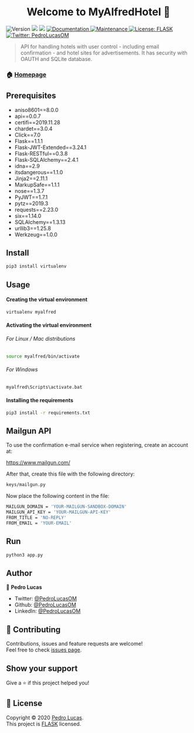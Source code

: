 <h1 align="center">Welcome to MyAlfredHotel 👋</h1>
<p>
  <img alt="Version" src="https://img.shields.io/badge/version-1.0.0-blue.svg?cacheSeconds=2592000" />
  <img src="https://img.shields.io/badge/Flask-1.1.1-blue.svg" />
  <img src="https://img.shields.io/badge/FlaskRESTful-0.3.8-blue.svg" />
  <a href="https://github.com/PedroLucasOM/MyAlfredHotel#readme" target="_blank">
    <img alt="Documentation" src="https://img.shields.io/badge/documentation-yes-green.svg" />
  </a>
  <a href="https://github.com/kefranabg/readme-md-generator/graphs/commit-activity" target="_blank">
    <img alt="Maintenance" src="https://img.shields.io/badge/maintained-yes-green.svg" />
  </a>
  <a href="https://github.com/PedroLucasOM/MyAlfredHotel/blob/master/LICENSE.rst" target="_blank">
    <img alt="License: FLASK" src="https://img.shields.io/github/license/PedroLucasOM/MyAlfredHotel" />
  </a>
  <a href="https://twitter.com/PedroLucasOM" target="_blank">
    <img alt="Twitter: PedroLucasOM" src="https://img.shields.io/twitter/follow/PedroLucasOM.svg?style=social" />
  </a>
</p>

> API for handling hotels with user control - including email confirmation - and hotel sites for advertisements. It has security with OAUTH and SQLite database.

### 🏠 [Homepage](https://github.com/PedroLucasOM/MyAlfredHotel)

## Prerequisites

- aniso8601==8.0.0
- api==0.0.7
- certifi==2019.11.28
- chardet==3.0.4
- Click==7.0
- Flask==1.1.1
- Flask-JWT-Extended==3.24.1
- Flask-RESTful==0.3.8
- Flask-SQLAlchemy==2.4.1
- idna==2.9
- itsdangerous==1.1.0
- Jinja2==2.11.1
- MarkupSafe==1.1.1
- nose==1.3.7
- PyJWT==1.7.1
- pytz==2019.3
- requests==2.23.0
- six==1.14.0
- SQLAlchemy==1.3.13
- urllib3==1.25.8
- Werkzeug==1.0.0

## Install

```sh
pip3 install virtualenv
```

## Usage

#### Creating the virtual environment

```sh
virtualenv myalfred
```

#### Activating the virtual environment

###### For Linux / Mac distributions

```sh
source myalfred/bin/activate
```

###### For Windows

```sh
myalfred\Scripts\activate.bat
```

#### Installing the requirements

```sh
pip3 install -r requirements.txt
```

## Mailgun API

To use the confirmation e-mail service when registering, create an account at:

https://www.mailgun.com/

After that, create this file with the following directory:

```sh
keys/mailgun.py
```

Now place the following content in the file:

```sh
MAILGUN_DOMAIN = 'YOUR-MAILGUN-SANDBOX-DOMAIN'
MAILGUN_API_KEY = 'YOUR-MAILGUN-API-KEY'
FROM_TITLE = 'NO-REPLY'
FROM_EMAIL = 'YOUR-EMAIL'
```

## Run

```sh
python3 app.py
```

## Author

👤 **Pedro Lucas**

* Twitter: [@PedroLucasOM](https://twitter.com/PedroLucasOM)
* Github: [@PedroLucasOM](https://github.com/PedroLucasOM)
* LinkedIn: [@PedroLucasOM](https://linkedin.com/in/PedroLucasOM)

## 🤝 Contributing

Contributions, issues and feature requests are welcome!<br />Feel free to check [issues page](https://github.com/PedroLucasOM/MyAlfredHotel/issues). 

## Show your support

Give a ⭐️ if this project helped you!

## 📝 License

Copyright © 2020 [Pedro Lucas](https://github.com/PedroLucasOM).<br />
This project is [FLASK](https://github.com/PedroLucasOM/MyAlfredHotel/blob/master/LICENSE.rst) licensed.
